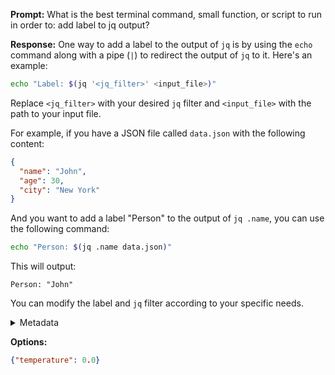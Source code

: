 **Prompt:**
What is the best terminal command, small function, or script to run in order to: add label to jq output?


**Response:**
One way to add a label to the output of `jq` is by using the `echo` command along with a pipe (`|`) to redirect the output of `jq` to it. Here's an example:

```bash
echo "Label: $(jq '<jq_filter>' <input_file>)"
```

Replace `<jq_filter>` with your desired `jq` filter and `<input_file>` with the path to your input file.

For example, if you have a JSON file called `data.json` with the following content:

```json
{
  "name": "John",
  "age": 30,
  "city": "New York"
}
```

And you want to add a label "Person" to the output of `jq .name`, you can use the following command:

```bash
echo "Person: $(jq .name data.json)"
```

This will output:

```
Person: "John"
```

You can modify the label and `jq` filter according to your specific needs.

<details><summary>Metadata</summary>

- Duration: 10027 ms
- Datetime: 2023-09-05T15:16:26.940625
- Model: gpt-3.5-turbo-0613

</details>

**Options:**
```json
{"temperature": 0.0}
```


